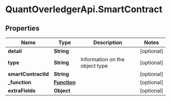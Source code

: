 # QuantOverledgerApi.SmartContract

## Properties

Name | Type | Description | Notes
------------ | ------------- | ------------- | -------------
**detail** | **String** |  | [optional] 
**type** | **String** | Information on the object type | [optional] 
**smartContractId** | **String** |  | [optional] 
**_function** | [**Function**](Function.md) |  | [optional] 
**extraFields** | **Object** |  | [optional] 


